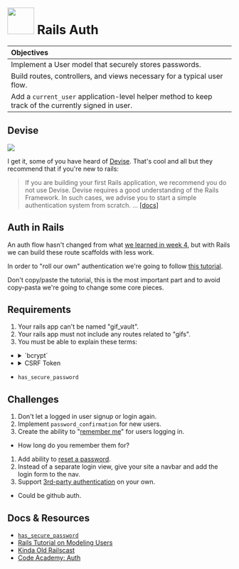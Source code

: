 # <img src="https://cloud.githubusercontent.com/assets/7833470/10899314/63829980-8188-11e5-8cdd-4ded5bcb6e36.png" height="60"> Rails Auth

| Objectives |
| :--- |
| Implement a User model that securely stores passwords. |
| Build routes, controllers, and views necessary for a typical user flow. |
| Add a `current_user` application-level helper method to keep track of the currently signed in user. |

## Devise

<img src="https://cloud.githubusercontent.com/assets/1329385/11758689/15df1a8c-a023-11e5-9e59-065e5bb5dd23.gif">

I get it, some of you have heard of <a href="https://github.com/plataformatec/devise" target="_blank">Devise</a>. That's cool and all but they recommend that if you're new to rails:

> If you are building your first Rails application, we recommend you do not use Devise. Devise requires a good understanding of the Rails Framework. In such cases, we advise you to start a simple authentication system from scratch. ... <a href="https://github.com/plataformatec/devise#starting-with-rails" target="_blank">[docs]</a>

## Auth in Rails

An auth flow hasn't changed from what <a href="https://github.com/sf-wdi-24/modules/blob/master/week-04-associated-data-and-users/day-02/module-01/readme.md#implementing-authentication" target="_blank">we learned in week 4</a>, but with Rails we can build these route scaffolds with less work.

In order to "roll our own" authentication we're going to follow <a href="https://gist.github.com/eerwitt/b36db29a025366037925" target="_blank">this tutorial</a>.

Don't copy/paste the tutorial, this is the most important part and to avoid copy-pasta we're going to change some core pieces.

## Requirements

1. Your rails app can't be named "gif_vault".
1. Your rails app must not include any routes related to "gifs".
1. You must be able to explain these terms:
  * <details>
      <summary>`bcrypt`</summary>

      > The bcrypt function is the default password hash algorithm for BSD and other systems ... <a href="https://en.wikipedia.org/wiki/Bcrypt" target="_blank">[wiki]</a>

      A method of doing one-way hashes of passwords.
    </details>
  * <details>
      <summary>CSRF Token</summary>

      > Synchronizer token pattern is a technique where a token, secret and unique value for each request, is embedded by the web application in all HTML forms and verified on the server side. The token may be generated by any method that ensures unpredictability and uniqueness ... <a href="https://en.wikipedia.org/wiki/Cross-site_request_forgery#Prevention" target="_blank">[wiki]</a>

    </details>
  * `has_secure_password`

## Challenges

1. Don't let a logged in user signup or login again.
1. Implement `password_confirmation` for new users.
1. Create the ability to "<a href="http://railscasts.com/episodes/274-remember-me-reset-password" target="_blank">remember me</a>" for users logging in.
  * How long do you remember them for?
1. Add ability to <a href="http://api.rubyonrails.org/classes/ActiveModel/SecurePassword/ClassMethods.html#method-i-has_secure_password" target="_blank">reset a password</a>.
1. Instead of a separate login view, give your site a navbar and add the login form to the nav.
1. Support <a href="https://github.com/intridea/omniauth-github" target="_blank">3rd-party authentication</a> on your own.
  * Could be github auth.

## Docs & Resources

* <a href="http://api.rubyonrails.org/classes/ActiveModel/SecurePassword/ClassMethods.html#method-i-has_secure_password" target="_blank">`has_secure_password`</a>
* <a href="https://www.railstutorial.org/book/modeling_users" target="_blank">Rails Tutorial on Modeling Users</a>
* <a href="http://railscasts.com/episodes/250-authentication-from-scratch" target="_blank">Kinda Old Railscast</a>
* <a href="https://www.codecademy.com/en/learn/rails-auth" target="_blank">Code Academy: Auth</a>
